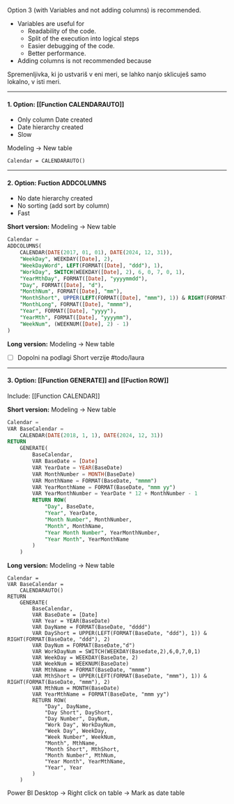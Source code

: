 Option 3 (with Variables and not adding columns) is recommended.
- Variables are useful for
	- Readability of the code.
	- Split of the execution into logical steps
	- Easier debugging of the code.
	- Better performance.
- Adding columns is not recommended because

Spremenljivka, ki jo ustvariš v eni meri, se lahko nanjo sklicuješ samo lokalno, v isti meri.

---

#### 1. Option: [[Function CALENDARAUTO]]
- Only column Date created
- Date hierarchy created
- Slow

Modeling -> New table
```dax
Calendar = CALENDARAUTO()
```

---
#### 2. Option: Fuction ADDCOLUMNS
- No date hierarchy created
- No sorting (add sort by column)
- Fast

**Short version:**
Modeling -> New table
```sql (dax)
Calendar = 
ADDCOLUMNS(
    CALENDAR(DATE(2017, 01, 01), DATE(2024, 12, 31)),
    "WeekDay", WEEKDAY([Date], 2),
    "WeekDayWord", LEFT(FORMAT([Date], "ddd"), 1),
    "WorkDay", SWITCH(WEEKDAY([Date], 2), 6, 0, 7, 0, 1),
    "YearMthDay", FORMAT([Date], "yyyymmdd"),
    "Day", FORMAT([Date], "d"),
    "MonthNum", FORMAT([Date], "mm"),
    "MonthShort", UPPER(LEFT(FORMAT([Date], "mmm"), 1)) & RIGHT(FORMAT([Date], "mmm"), 2),
    "MonthLong", FORMAT([Date], "mmmm"),
    "Year", FORMAT([Date], "yyyy"),
    "YearMth", FORMAT([Date], "yyyymm"),
    "WeekNum", (WEEKNUM([Date], 2) - 1)
)
```

**Long version:**
Modeling -> New table

- [ ] Dopolni na podlagi Short verzije #todo/laura 

---

#### 3. Option: [[Function GENERATE]] and [[Fuction ROW]]

Include: [[Function CALENDAR]]

**Short version:**
Modeling -> New table
```sql (dax)
Calendar =
VAR BaseCalendar =
    CALENDAR(DATE(2018, 1, 1), DATE(2024, 12, 31))
RETURN
    GENERATE(
        BaseCalendar,
        VAR BaseDate = [Date]
        VAR YearDate = YEAR(BaseDate)
        VAR MonthNumber = MONTH(BaseDate)
        VAR MonthName = FORMAT(BaseDate, "mmmm")
        VAR YearMonthName = FORMAT(BaseDate, "mmm yy")
        VAR YearMonthNumber = YearDate * 12 + MonthNumber - 1
        RETURN ROW(
            "Day", BaseDate,
            "Year", YearDate,
            "Month Number", MonthNumber,
            "Month", MonthName,
            "Year Month Number", YearMonthNumber,
            "Year Month", YearMonthName
        )
    )
```


**Long version:**
Modeling -> New table

```sql(dax)
Calendar =
VAR BaseCalendar =
    CALENDARAUTO()
RETURN
    GENERATE(
        BaseCalendar,
        VAR BaseDate = [Date]
        VAR Year = YEAR(BaseDate)
        VAR DayName = FORMAT(BaseDate, "dddd")
        VAR DayShort = UPPER(LEFT(FORMAT(BaseDate, "ddd"), 1)) & RIGHT(FORMAT(BaseDate, "ddd"), 2)
        VAR DayNum = FORMAT(BaseDate,"d")
        VAR WorkDayNum = SWITCH(WEEKDAY(Basedate,2),6,0,7,0,1)
        VAR WeekDay = WEEKDAY(BaseDate, 2)
        VAR WeekNum = WEEKNUM(BaseDate)
        VAR MthName = FORMAT(BaseDate, "mmmm")
        VAR MthShort = UPPER(LEFT(FORMAT(BaseDate, "mmm"), 1)) & RIGHT(FORMAT(BaseDate, "mmm"), 2)
        VAR MthNum = MONTH(BaseDate)
        VAR YearMthName = FORMAT(BaseDate, "mmm yy")
        RETURN ROW(
            "Day", DayName,
            "Day Short", DayShort,
            "Day Number", DayNum,
            "Work Day", WorkDayNum,
            "Week Day", WeekDay,
            "Week Number", WeekNum,
            "Month", MthName,
            "Month Short", MthShort,
            "Month Number", MthNum,
            "Year Month", YearMthName,
            "Year", Year
        )
    )
```



Power BI Desktop -> Right click on table -> Mark as date table